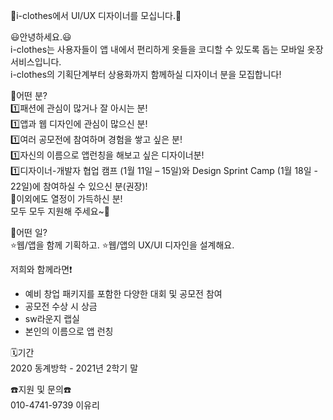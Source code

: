 🎨i-clothes에서 UI/UX 디자이너를 모십니다.🎨  

😃안녕하세요.😃  
i-clothes는 사용자들이 앱 내에서 편리하게 옷들을 코디할 수 있도록 돕는 모바일 옷장 서비스입니다.  
i-clothes의 기획단계부터 상용화까지 함께하실 디자이너 분을 모집합니다!  

🤔어떤 분?  
1️⃣패션에 관심이 많거나 잘 아시는 분!  
1️⃣앱과 웹 디자인에 관심이 많으신 분!  
1️⃣여러 공모전에 참여하며 경험을 쌓고 싶은 분!  
1️⃣자신의 이름으로 앱런칭을 해보고 싶은 디자이너분!  
1️⃣디자이너-개발자 협업 캠프 (1월 11일 – 15일)와 Design Sprint Camp (1월 18일 - 22일)에 참여하실 수 있으신 분(권장)!  
🌈이외에도 열정이 가득하신 분!  
모두 모두 지원해 주세요~🌈

🤔어떤 일?  
⭐웹/앱을 함께 기획하고. 
⭐웹/앱의 UX/UI 디자인을 설계해요.  

저희와 함께라면❗  
- 예비 창업 패키지를 포함한 다양한 대회 및 공모전 참여  
- 공모전 수상 시 상금  
- sw라운지 랩실  
- 본인의 이름으로 앱 런칭  

🗓기간  
2020 동계방학 - 2021년 2학기 말  

☎️지원 및 문의☎️  
010-4741-9739 이유리
